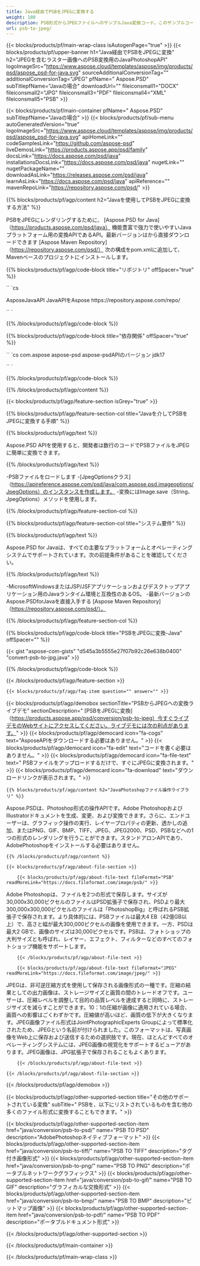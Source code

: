 ```yaml
---
title: Java経由でPSBをJPEGに変換する
weight: 180
description: PSB形式からJPEGファイルへのサンプルJava変換コード。このサンプルコードを使用して、WebまたはデスクトップJavaベースのアプリケーション内でPSBをJPEGに変換します。
url: psb-to-jpeg/
---
```


{{< blocks/products/pf/main-wrap-class isAutogenPage="true" >}}
{{< blocks/products/pf/upper-banner h1="Java経由でPSBをJPEGに変換" h2="JPEGを含むラスター画像へのPSB変換用のJavaPhotoshopAPI" logoImageSrc="https://www.aspose.cloud/templates/aspose/img/products/psd/aspose_psd-for-java.svg" sourceAdditionalConversionTag="" additionalConversionTag="JPEG" pfName=" Aspose.PSD" subTitlepfName="Javaの場合" downloadUrl="" fileiconsmall1="DOCX" fileiconsmall2="JPG" fileiconsmall3="PDF" fileiconsmall4="XML" fileiconsmall5="PSB" >}}

{{< blocks/products/pf/main-container pfName=" Aspose.PSD" subTitlepfName="Javaの場合" >}}
{{< blocks/products/pf/sub-menu autoGeneratedVersion="true" logoImageSrc="https://www.aspose.cloud/templates/aspose/img/products/psd/aspose_psd-for-java.svg" apiHomeLink="" codeSamplesLink="https://github.com/aspose-psd" liveDemosLink="https://products.aspose.app/psd/family" docsLink="https://docs.aspose.com/psd/java" installationsDocsLink="https://docs.aspose.com/psd/java" nugetLink="" nugetPackageName="" downloadAsLink="https://releases.aspose.com/psd/java" learnAsLink="https://docs.aspose.com/psd/java" apiReference="" mavenRepoLink="https://repository.aspose.com/psd/" >}}

{{% blocks/products/pf/agp/content h2="Javaを使用してPSBをJPEGに変換する方法" %}}

 PSBをJPEGにレンダリングするために、
 [Aspose.PSD for Java]（https://products.aspose.com/psd/java）
 機能豊富で強力で使いやすいJavaプラットフォーム用の変換APIであるAPI。最新バージョンはから直接ダウンロードできます
 [Aspose Maven Repository]（https://repository.aspose.com/psd/）
 次の構成をpom.xmlに追加して、Mavenベースのプロジェクトにインストールします。

{{% blocks/products/pf/agp/code-block title="リポジトリ" offSpacer="true" %}}

`` `cs

<repository>
<id> AsposeJavaAPI</id>
<name>JavaAPIをAspose</name>
<url> https://repository.aspose.com/repo/</url>
</repository>

`` `

{{% /blocks/products/pf/agp/code-block %}}

{{% blocks/products/pf/agp/code-block title="依存関係" offSpacer="true" %}}

`` `cs
<dependency>
<groupId> com.aspose</groupId>
<artifactId> aspose-psd</artifactId>
<version>aspose-psdAPIのバージョン</version>
<classifier> jdk17</classifier>
</dependency>

`` `

{{% /blocks/products/pf/agp/code-block %}}

{{% /blocks/products/pf/agp/content %}}

{{< blocks/products/pf/agp/feature-section isGrey="true" >}}

{{% blocks/products/pf/agp/feature-section-col title="Javaを介してPSBをJPEGに変換する手順" %}}

{{% blocks/products/pf/agp/text %}}

 Aspose.PSD APIを使用すると、開発者は数行のコードでPSBファイルをJPEGに簡単に変換できます。

{{% /blocks/products/pf/agp/text %}}

-PSBファイルをロードします
-[JpegOptionsクラス]（https://apireference.aspose.com/psd/java/com.aspose.psd.imageoptions/JpegOptions）のインスタンスを作成します。
-変換にはImage.save（String、JpegOptions）メソッドを使用します。

{{% /blocks/products/pf/agp/feature-section-col %}}

{{% blocks/products/pf/agp/feature-section-col title="システム要件" %}}

{{% blocks/products/pf/agp/text %}}

 Aspose.PSD for Javaは、すべての主要なプラットフォームとオペレーティングシステムでサポートされています。次の前提条件があることを確認してください。

{{% /blocks/products/pf/agp/text %}}

-MicrosoftWindowsまたはJSP/JSFアプリケーションおよびデスクトップアプリケーション用のJavaランタイム環境と互換性のあるOS。
-最新バージョンのAspose.PSDforJavaを直接入手する
 [Aspose Maven Repository]（https://repository.aspose.com/psd/）。

{{% /blocks/products/pf/agp/feature-section-col %}}

{{% blocks/products/pf/agp/code-block title="PSBをJPEGに変換-Java" offSpacer="" %}}

{{< gist "aspose-com-gists" "d545a3b5555e27f07b92c26e638b0400" "convert-psb-to-jpg.java" >}}

{{% /blocks/products/pf/agp/code-block %}}

{{< /blocks/products/pf/agp/feature-section >}}

    {{< blocks/products/pf/agp/faq-item question="" answer="" >}}
 

<!-- aboutfile Starts -->

{{< blocks/products/pf/agp/demobox sectionTitle="PSBからJPEGへの変換ライブデモ" sectionDescription=" [PSBをJPEGに変換]（https://products.aspose.app/psd/conversion/psb-to-jpeg）今すぐライブデモのWebサイトにアクセスしてください。ライブデモには次の利点があります。" >}}
        {{< blocks/products/pf/agp/democard icon="fa-cogs" text="AsposeAPIをダウンロードする必要はありません。" >}}
        {{< blocks/products/pf/agp/democard icon="fa-edit" text="コードを書く必要はありません。" >}}
        {{< blocks/products/pf/agp/democard icon="fa-file-text" text=" PSBファイルをアップロードするだけで、すぐにJPEGに変換されます。" >}}
        {{< blocks/products/pf/agp/democard icon="fa-download" text="ダウンロードリンクが表示されます。" >}}

    {{% blocks/products/pf/agp/content h2="JavaPhotoshopファイル操作ライブラリ" %}}

 Aspose.PSDは、Photoshop形式の操作APIです。Adobe PhotoshopおよびIllustratorドキュメントを生成、変更、および変換できます。さらに、エンドユーザーは、グラフィック操作の実行、レイヤープロパティの更新、透かしの追加、またはPNG、GIF、BMP、TIFF、JPEG、JPEG2000、PSD、PSBなどへの1つの形式のレンダリングを行うことができます。スタンドアロンAPIであり、AdobePhotoshopをインストールする必要はありません。



    {{% /blocks/products/pf/agp/content %}}

    {{< blocks/products/pf/agp/about-file-section >}}

        {{< blocks/products/pf/agp/about-file-text fileFormat="PSB" readMoreLink="https://docs.fileformat.com/image/psb/" >}}

Adobe Photoshopは、ファイルを2つの形式で保存します。サイズが30,000x30,000ピクセルのファイルはPSD拡張子で保存され、PSDより最大300,000x300,000ピクセルのファイルは「PhotoshopBig」と呼ばれるPSB拡張子で保存されます。より具体的には、PSBファイルは最大4 EB（42億GB以上）で、高さと幅が最大300,000ピクセルの画像を使用できます。一方、PSDは最大2 GBで、画像のサイズは30,000ピクセルです。PSBは、フォ​​トショップの大判サイズとも呼ばれ、レイヤー、エフェクト、フィルターなどのすべてのフォトショップ機能をサポートします。


        {{< /blocks/products/pf/agp/about-file-text >}}

        {{< blocks/products/pf/agp/about-file-text fileFormat="JPEG" readMoreLink="https://docs.fileformat.com/image/jpeg/" >}}

JPEGは、非可逆圧縮方式を使用して保存される画像形式の一種です。圧縮の結果としての出力画像は、ストレージサイズと画質の間のトレードオフです。ユーザーは、圧縮レベルを調整して目的の品質レベルを達成すると同時に、ストレージサイズを減らすことができます。10：1の圧縮が画像に適用されている場合、画質への影響はごくわずかです。圧縮値が高いほど、画質の低下が大きくなります。JPEG画像ファイル形式はJointPhotographicExperts Groupによって標準化されたため、JPEGという名前が付けられました。このフォーマットは、写真画像をWeb上に保存および送信するための選択肢です。現在、ほとんどすべてのオペレーティングシステムには、JPEG画像の視覚化をサポートするビューアがあります。JPEG画像は、JPG拡張子で保存されることもよくあります。


        {{< /blocks/products/pf/agp/about-file-text >}}

    {{< /blocks/products/pf/agp/about-file-section >}}

{{< /blocks/products/pf/agp/demobox >}}

<!-- aboutfile Ends -->

{{< blocks/products/pf/agp/other-supported-section title="その他のサポートされている変換" subTitle=" PSBを、以下にリストされているものを含む他の多くのファイル形式に変換することもできます。" >}}

{{< blocks/products/pf/agp/other-supported-section-item href="java/conversion/psb-to-psd/" name="PSB TO PSD" description="AdobePhotoshopネイティブフォーマット" >}}
{{< blocks/products/pf/agp/other-supported-section-item href="java/conversion/psb-to-tiff/" name="PSB TO TIFF" description="タグ付き画像形式" >}}
{{< blocks/products/pf/agp/other-supported-section-item href="java/conversion/psb-to-png/" name="PSB TO PNG" description="ポータブルネットワークグラフィックス" >}}
{{< blocks/products/pf/agp/other-supported-section-item href="java/conversion/psb-to-gif/" name="PSB TO GIF" description="グラフィカルな交換形式" >}}
{{< blocks/products/pf/agp/other-supported-section-item href="java/conversion/psb-to-bmp/" name="PSB TO BMP" description="ビットマップ画像" >}}
{{< blocks/products/pf/agp/other-supported-section-item href="java/conversion/psb-to-pdf/" name="PSB TO PDF" description="ポータブルドキュメント形式" >}}

{{< /blocks/products/pf/agp/other-supported-section >}}

{{< /blocks/products/pf/main-container >}}
    
{{< /blocks/products/pf/main-wrap-class >}}
